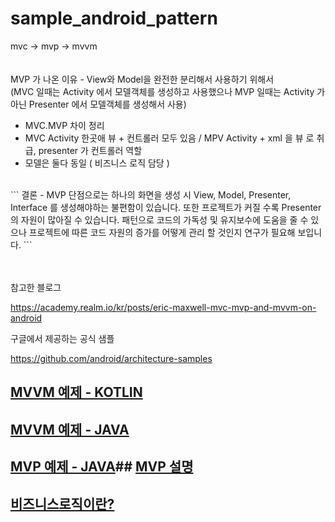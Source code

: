 # sample_android_pattern
mvc -> mvp -> mvvm 
<br/>
<br/>
<br/>
MVP 가 나온 이유 - View와 Model을 완전한 분리해서 사용하기 위해서
<br/>
(MVC 일때는 Activity 에서 모델객체를 생성하고 사용했으나 MVP 일때는 Activity 가아닌 Presenter 에서 모델객체를 생성해서 사용)
<br/>
- MVC.MVP 차이 정리  
- MVC Activity 한곳애 뷰 + 컨트롤러 모두 있음 / MPV Activity + xml 을 뷰 로 취급, presenter 가 컨트롤러 역할 
- 모델은 둘다 동일 ( 비즈니스 로직 담당 )
<br/>
```
결론 - MVP 단점으로는 하나의 화면을 생성 시 View, Model, Presenter, Interface 를 생성해야하는 불편함이 있습니다. 
또한 프로젝트가 커질 수록 Presenter의 자원이 많아질 수 있습니다. 
패턴으로 코드의 가독성 및 유지보수에 도움을 줄 수 있으나 프로젝트에 따른 코드 자원의 증가를 어떻게 관리 할 것인지 연구가 필요해 보입니다. 
```
<br/>
<br/>
<br/>



참고한 블로그

https://academy.realm.io/kr/posts/eric-maxwell-mvc-mvp-and-mvvm-on-android

구글에서 제공하는 공식 샘플 

https://github.com/android/architecture-samples

## [MVVM 예제 - KOTLIN](https://github.com/AgustaRC/MVVMArchitecture/tree/master/app/src/main/java/com/leopold/mvvm)

## [MVVM 예제 - JAVA](https://github.com/MindorksOpenSource/android-mvvm-architecture/tree/master/app/src/main/java/com/mindorks/framework/mvvm)


## [MVP 예제 - JAVA](https://github.com/dlwls5201/MyAndroidArchitecture/tree/MVP-Basic-Java/app/src/main/java/com/tistory/black_jin0427/myandroidarchitecture)## [MVP 설명](https://black-jin0427.tistory.com/149)

## [비즈니스로직이란?](https://mommoo.tistory.com/67)

